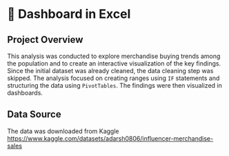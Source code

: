 # 👚 Dashboard in Excel
## Project Overview
This analysis was conducted to explore merchandise buying trends among the population and to create an interactive visualization of the key findings. Since the initial dataset was already cleaned, the data cleaning step was skipped. The analysis focused on creating ranges using <code>IF</code> statements and structuring the data using <code>PivotTables</code>. The findings were then visualized in dashboards.

## Data Source
The data was downloaded from Kaggle
https://www.kaggle.com/datasets/adarsh0806/influencer-merchandise-sales 

##
##

